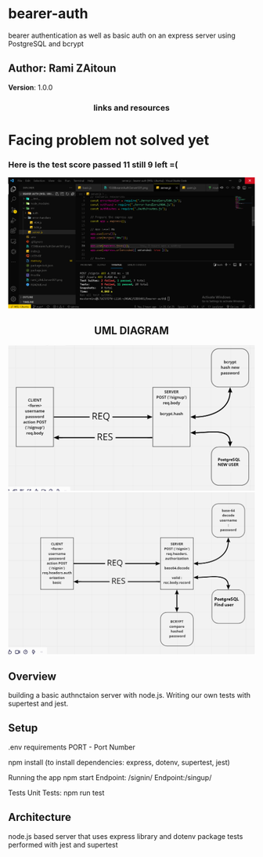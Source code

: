 # bearer-auth

bearer authentication as well as basic auth on an express server using PostgreSQL and bcrypt

## Author: Rami ZAitoun

**Version**: 1.0.0

<!-- (increment the patch/fix version number if you make more commits past your first submission) -->

### <center> links and resources </center>

# Facing problem not solved yet
### Here is the test score passed 11 still 9 left =( 
![](https://github.com/MasteRminD6666/bearer-auth/blob/main/test%20score.PNG?raw=true)


## <center> UML DIAGRAM </center>

![web request response cycle diagram 001](https://github.com/MasteRminD6666/bearer-auth/blob/main/1598bearerAuthServer001.png?raw=true)
![web request response cycle diagram 002](https://github.com/MasteRminD6666/bearer-auth/blob/main/1599bearerAuthServer001.png?raw=true)

## Overview

building a basic authnctaion  server with node.js. Writing our own tests with supertest and jest.

## Setup



.env requirements
PORT - Port Number

npm install
(to install dependencies: express, dotenv, supertest, jest)

Running the app
npm start
Endpoint:   /signin/
Endpoint:/singup/ 


Tests
Unit Tests: npm run test

## Architecture

node.js based server that uses express library and dotenv package
tests performed with jest and supertest
